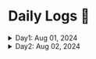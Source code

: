 # Daily Logs 📝

<details>
    <summary>Day1: Aug 01, 2024</summary>

## topics covered

* Exam Preparation - CCP
  
## total time

* 1 hour

</details>

<details>
    <summary>Day2: Aug 02, 2024</summary>

## topics covered

* Exam Preparation - CCP
  
## total time

* 1 hour

</details>
